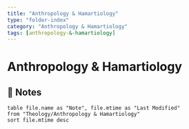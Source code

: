 ```yaml
---
title: "Anthropology & Hamartiology"
type: "folder-index"
category: "Anthropology & Hamartiology"
tags: [anthropology-&-hamartiology]
---
```


# Anthropology & Hamartiology

## 📄 Notes
```dataview
table file.name as "Note", file.mtime as "Last Modified"
from "Theology/Anthropology & Hamartiology"
sort file.mtime desc
```
